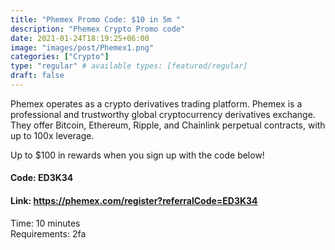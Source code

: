 ```yaml
---
title: "Phemex Promo Code: $10 in 5m "
description: "Phemex Crypto Promo code"
date: 2021-01-24T18:19:25+06:00
image: "images/post/Phemex1.png"
categories: ["Crypto"]
type: "regular" # available types: [featured/regular]
draft: false
---
```


Phemex operates as a crypto derivatives trading platform. Phemex is a professional and trustworthy global cryptocurrency derivatives exchange. They offer Bitcoin, Ethereum, Ripple, and Chainlink perpetual contracts, with up to 100x leverage.

Up to $100 in rewards when you sign up with the code below!

#### Code: ED3K34

#### Link: https://phemex.com/register?referralCode=ED3K34

Time: 10 minutes <br>
Requirements: 2fa
